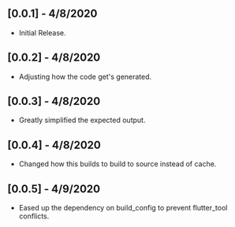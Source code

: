 ## [0.0.1] - 4/8/2020

* Initial Release.

## [0.0.2] - 4/8/2020

* Adjusting how the code get's generated.

## [0.0.3] - 4/8/2020

* Greatly simplified the expected output.

## [0.0.4] - 4/8/2020

* Changed how this builds to build to source instead of cache.

## [0.0.5] - 4/9/2020

* Eased up the dependency on build_config to prevent flutter_tool conflicts.
